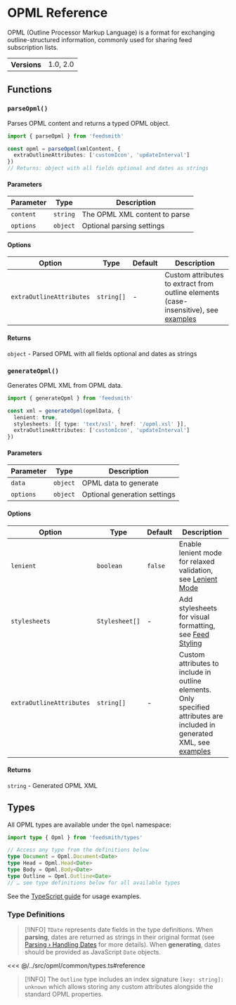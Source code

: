 # OPML Reference

OPML (Outline Processor Markup Language) is a format for exchanging outline-structured information, commonly used for sharing feed subscription lists.

<table>
  <tbody>
    <tr>
      <th>Versions</th>
      <td>1.0, 2.0</td>
    </tr>
  </tbody>
</table>

## Functions

### `parseOpml()`

Parses OPML content and returns a typed OPML object.

```typescript
import { parseOpml } from 'feedsmith'

const opml = parseOpml(xmlContent, {
  extraOutlineAttributes: ['customIcon', 'updateInterval']
})
// Returns: object with all fields optional and dates as strings
```

#### Parameters

| Parameter | Type | Description |
|-----------|------|-------------|
| `content` | `string` | The OPML XML content to parse |
| `options` | `object` | Optional parsing settings |

#### Options

| Option | Type | Default | Description |
|--------|------|---------|-------------|
| `extraOutlineAttributes` | `string[]` | - | Custom attributes to extract from outline elements (case-insensitive), see [examples](/parsing/examples#extra-outline-attributes) |

#### Returns
`object` - Parsed OPML with all fields optional and dates as strings

### `generateOpml()`

Generates OPML XML from OPML data.

```typescript
import { generateOpml } from 'feedsmith'

const xml = generateOpml(opmlData, {
  lenient: true,
  stylesheets: [{ type: 'text/xsl', href: '/opml.xsl' }],
  extraOutlineAttributes: ['customIcon', 'updateInterval']
})
```

#### Parameters

| Parameter | Type | Description |
|-----------|------|-------------|
| `data` | `object` | OPML data to generate |
| `options` | `object` | Optional generation settings |

#### Options

| Option | Type | Default | Description |
|--------|------|---------|-------------|
| `lenient` | `boolean` | `false` | Enable lenient mode for relaxed validation, see [Lenient Mode](/generating/lenient-mode) |
| `stylesheets` | `Stylesheet[]` | - | Add stylesheets for visual formatting, see [Feed Styling](/generating/styling) |
| `extraOutlineAttributes` | `string[]` | - | Custom attributes to include in outline elements. Only specified attributes are included in generated XML, see [examples](/generating/examples#extra-outline-attributes) |

#### Returns
`string` - Generated OPML XML

## Types

All OPML types are available under the `Opml` namespace:

```typescript
import type { Opml } from 'feedsmith/types'

// Access any type from the definitions below
type Document = Opml.Document<Date>
type Head = Opml.Head<Date>
type Body = Opml.Body<Date>
type Outline = Opml.Outline<Date>
// … see type definitions below for all available types
```

See the [TypeScript guide](/typescript) for usage examples.

### Type Definitions

> [!INFO]
> `TDate` represents date fields in the type definitions. When **parsing**, dates are returned as strings in their original format (see [Parsing › Handling Dates](/parsing/dates) for more details). When **generating**, dates should be provided as JavaScript `Date` objects.

<<< @/../src/opml/common/types.ts#reference

> [!INFO]
> The `Outline` type includes an index signature `[key: string]: unknown` which allows storing any custom attributes alongside the standard OPML properties.
